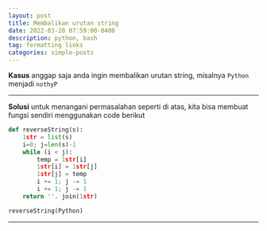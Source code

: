 ```yaml
---
layout: post
title: Membalikan urutan string
date: 2022-03-20 07:59:00-0400
description: python, bash
tag: formatting links
categories: simple-posts
---
```


<b>Kasus</b> anggap saja anda ingin membalikan urutan string, misalnya `Python` menjadi `nothyP`

***
<b>Solusi</b> untuk menangani permasalahan seperti di atas, kita bisa membuat fungsi sendiri menggunakan code berikut
```python
def reverseString(s):
    1str = list(s)
    i=0; j=len(s)-1
    while (i < j):
        temp = 1str[i]
        1str[i] = 1str[j]
        1str[j] = temp
        i += 1; j -= 1
        i += 1; j -= 1
    return ''. join(1str)

reverseString(Python)
```
***